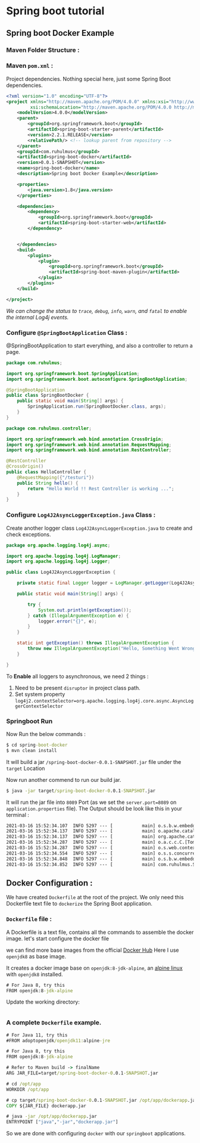 # Spring boot tutorial

## Spring boot Docker Example

### Maven Folder Structure :


### Maven `pom.xml` :
Project dependencies. Nothing special here, just some Spring Boot dependencies.

```xml
<?xml version="1.0" encoding="UTF-8"?>
<project xmlns="http://maven.apache.org/POM/4.0.0" xmlns:xsi="http://www.w3.org/2001/XMLSchema-instance"
         xsi:schemaLocation="http://maven.apache.org/POM/4.0.0 http://maven.apache.org/xsd/maven-4.0.0.xsd">
    <modelVersion>4.0.0</modelVersion>
    <parent>
        <groupId>org.springframework.boot</groupId>
        <artifactId>spring-boot-starter-parent</artifactId>
        <version>2.2.1.RELEASE</version>
        <relativePath/> <!-- lookup parent from repository -->
    </parent>
    <groupId>com.ruhulmus</groupId>
    <artifactId>spring-boot-docker</artifactId>
    <version>0.0.1-SNAPSHOT</version>
    <name>spring-boot-docker</name>
    <description>Spring boot Docker Example</description>

    <properties>
        <java.version>1.8</java.version>
    </properties>

    <dependencies>
        <dependency>
            <groupId>org.springframework.boot</groupId>
            <artifactId>spring-boot-starter-web</artifactId>
        </dependency>


    </dependencies>
    <build>
        <plugins>
            <plugin>
                <groupId>org.springframework.boot</groupId>
                <artifactId>spring-boot-maven-plugin</artifactId>
            </plugin>
        </plugins>
    </build>

</project>
```
 
*We can change the status to `trace`, `debug`, `info`, `warn`,  and `fatal` to enable the internal Log4j events.*

### Configure `@SpringBootApplication` Class :
@SpringBootApplication to start everything, and also a controller to return a page.

```java
package com.ruhulmus;

import org.springframework.boot.SpringApplication;
import org.springframework.boot.autoconfigure.SpringBootApplication;

@SpringBootApplication
public class SpringBootDocker {
    public static void main(String[] args) {
        SpringApplication.run(SpringBootDocker.class, args);
    }
}
```



```java
package com.ruhulmus.controller;

import org.springframework.web.bind.annotation.CrossOrigin;
import org.springframework.web.bind.annotation.RequestMapping;
import org.springframework.web.bind.annotation.RestController;

@RestController
@CrossOrigin()
public class HelloController {
    @RequestMapping({"/testuri"})
    public String hello() {
        return "Hello World !! Rest Controller is working ...";
    }
}
```

### Configure `Log4J2AsyncLoggerException.java` Class :
Create another logger class `Log4J2AsyncLoggerException.java` to create and check exceptions.

```java
package org.apache.logging.log4j.async;

import org.apache.logging.log4j.LogManager;
import org.apache.logging.log4j.Logger;

public class Log4J2AsyncLoggerException {

    private static final Logger logger = LogManager.getLogger(Log4J2AsyncLoggerException.class);

    public static void main(String[] args) {

        try {
            System.out.println(getException());
        } catch (IllegalArgumentException e) {
            logger.error("{}", e);
        }
    }

    static int getException() throws IllegalArgumentException {
        throw new IllegalArgumentException("Hello, Something Went Wrong. Exception Occured!!");
    }

}
```

To **Enable** all loggers to asynchronous, we need 2 things :

1. Need to be present `disruptor` in project class path.
2. Set system property `log4j2.contextSelector=org.apache.logging.log4j.core.async.AsyncLoggerContextSelector`

### **Springboot Run**
Now Run the below commands :

```cmd
$ cd spring-boot-docker
$ mvn clean install
```
It will build a jar `/spring-boot-docker-0.0.1-SNAPSHOT.jar` file under the `target` Location

Now run another commend to run our build jar.
```cmd
$ java -jar target/spring-boot-docker-0.0.1-SNAPSHOT.jar
```
It will run the jar file into `8089` Port (as we set the `server.port=8089` on `application.properties` file). The Output should be look like this in your terminal :
```cmd
2021-03-16 15:52:34.107  INFO 5297 --- [           main] o.s.b.w.embedded.tomcat.TomcatWebServer  : Tomcat initialized with port(s): 8089 (http)
2021-03-16 15:52:34.137  INFO 5297 --- [           main] o.apache.catalina.core.StandardService   : Starting service [Tomcat]
2021-03-16 15:52:34.137  INFO 5297 --- [           main] org.apache.catalina.core.StandardEngine  : Starting Servlet engine: [Apache Tomcat/9.0.27]
2021-03-16 15:52:34.287  INFO 5297 --- [           main] o.a.c.c.C.[Tomcat].[localhost].[/]       : Initializing Spring embedded WebApplicationContext
2021-03-16 15:52:34.287  INFO 5297 --- [           main] o.s.web.context.ContextLoader            : Root WebApplicationContext: initialization completed in 1907 ms
2021-03-16 15:52:34.554  INFO 5297 --- [           main] o.s.s.concurrent.ThreadPoolTaskExecutor  : Initializing ExecutorService 'applicationTaskExecutor'
2021-03-16 15:52:34.848  INFO 5297 --- [           main] o.s.b.w.embedded.tomcat.TomcatWebServer  : Tomcat started on port(s): 8089 (http) with context path ''
2021-03-16 15:52:34.852  INFO 5297 --- [           main] com.ruhulmus.SpringBootDocker            : Started SpringBootDocker in 4.027 seconds (JVM running for 5.352)
```


## Docker Configuration :
We have created `Dockerfile` at the root of the project.
We only need this Dockerfile text file to `dockerize` the Spring Boot application.

### `Dockerfile` file :
A Dockerfile is a text file, contains all the commands to assemble the docker image. let's start configure the docker file
 
we can find more base images from the official [Docker Hub](https://hub.docker.com/u/adoptopenjdk)
Here I use `openjdk8` as base image.

It creates a docker image base on `openjdk:8-jdk-alpine`, an [alpine linux](https://alpinelinux.org/) with `openjdk8` installed.

```cmd
# For Java 8, try this
FROM openjdk:8-jdk-alpine
```
Update the working directory:
```cmd

```

### A complete `Dockerfile` example.

```cmd
# For Java 11, try this
#FROM adoptopenjdk/openjdk11:alpine-jre

# For Java 8, try this
FROM openjdk:8-jdk-alpine

# Refer to Maven build -> finalName
ARG JAR_FILE=target/spring-boot-docker-0.0.1-SNAPSHOT.jar

# cd /opt/app
WORKDIR /opt/app

# cp target/spring-boot-docker-0.0.1-SNAPSHOT.jar /opt/app/dockerapp.jar
COPY ${JAR_FILE} dockerapp.jar

# java -jar /opt/app/dockerapp.jar
ENTRYPOINT ["java","-jar","dockerapp.jar"]
```


So we are done with configuring `docker` with our `springboot` applications.